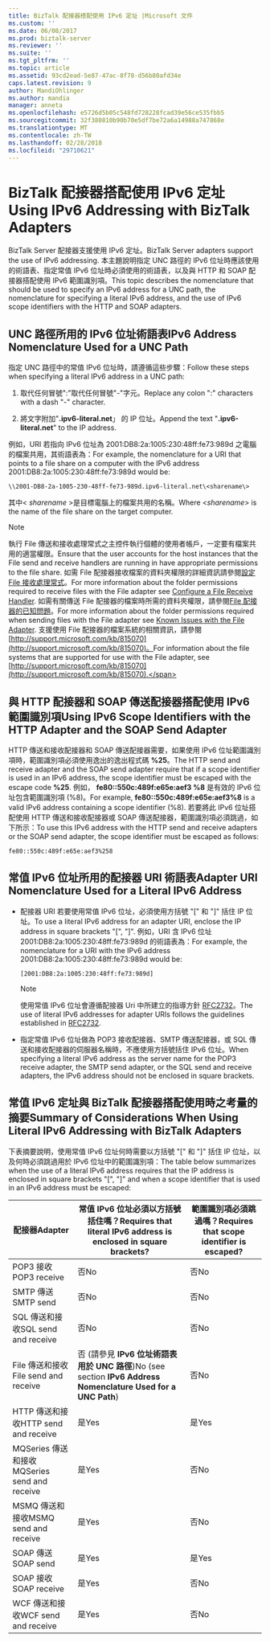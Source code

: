 ```yaml
---
title: BizTalk 配接器搭配使用 IPv6 定址 |Microsoft 文件
ms.custom: ''
ms.date: 06/08/2017
ms.prod: biztalk-server
ms.reviewer: ''
ms.suite: ''
ms.tgt_pltfrm: ''
ms.topic: article
ms.assetid: 93cd2ead-5e87-47ac-8f78-d56b80afd34e
caps.latest.revision: 9
author: MandiOhlinger
ms.author: mandia
manager: anneta
ms.openlocfilehash: e5726d5b05c548fd728228fcad39e56ce535fbb5
ms.sourcegitcommit: 32f380810b90b70e5df7be72a6a14988a747868e
ms.translationtype: MT
ms.contentlocale: zh-TW
ms.lasthandoff: 02/28/2018
ms.locfileid: "29710621"
---
```

# <a name="using-ipv6-addressing-with-biztalk-adapters"></a><span data-ttu-id="84a22-102">BizTalk 配接器搭配使用 IPv6 定址</span><span class="sxs-lookup"><span data-stu-id="84a22-102">Using IPv6 Addressing with BizTalk Adapters</span></span>
<span data-ttu-id="84a22-103">BizTalk Server 配接器支援使用 IPv6 定址。</span><span class="sxs-lookup"><span data-stu-id="84a22-103">BizTalk Server adapters support the use of IPv6 addressing.</span></span> <span data-ttu-id="84a22-104">本主題說明指定 UNC 路徑的 IPv6 位址時應該使用的術語表、指定常值 IPv6 位址時必須使用的術語表，以及與 HTTP 和 SOAP 配接器搭配使用 IPv6 範圍識別項。</span><span class="sxs-lookup"><span data-stu-id="84a22-104">This topic describes the nomenclature that should be used to specify an IPv6 address for a UNC path, the nomenclature for specifying a literal IPv6 address, and the use of IPv6 scope identifiers with the HTTP and SOAP adapters.</span></span>  
  
## <a name="ipv6-address-nomenclature-used-for-a-unc-path"></a><span data-ttu-id="84a22-105">UNC 路徑所用的 IPv6 位址術語表</span><span class="sxs-lookup"><span data-stu-id="84a22-105">IPv6 Address Nomenclature Used for a UNC Path</span></span>  
 <span data-ttu-id="84a22-106">指定 UNC 路徑中的常值 IPv6 位址時，請遵循這些步驟：</span><span class="sxs-lookup"><span data-stu-id="84a22-106">Follow these steps when specifying a literal IPv6 address in a UNC path:</span></span>  
  
1.  <span data-ttu-id="84a22-107">取代任何冒號":"取代任何冒號"-"字元。</span><span class="sxs-lookup"><span data-stu-id="84a22-107">Replace any colon ":" characters with a dash "-" character.</span></span>  
  
2.  <span data-ttu-id="84a22-108">將文字附加"**.ipv6-literal.net**」 的 IP 位址。</span><span class="sxs-lookup"><span data-stu-id="84a22-108">Append the text "**.ipv6-literal.net**" to the IP address.</span></span>  
  
 <span data-ttu-id="84a22-109">例如，URI 若指向 IPv6 位址為 2001:DB8:2a:1005:230:48ff:fe73:989d 之電腦的檔案共用，其術語表為：</span><span class="sxs-lookup"><span data-stu-id="84a22-109">For example, the nomenclature for a URI that points to a file share on a computer with the IPv6 address 2001:DB8:2a:1005:230:48ff:fe73:989d would be:</span></span>  
  
```  
\\2001-DB8-2a-1005-230-48ff-fe73-989d.ipv6-literal.net\<sharename\>  
```  
  
 <span data-ttu-id="84a22-110">其中\< *sharename* \>是目標電腦上的檔案共用的名稱。</span><span class="sxs-lookup"><span data-stu-id="84a22-110">Where \<*sharename*\> is the name of the file share on the target computer.</span></span>  
  
> [!NOTE]
>  <span data-ttu-id="84a22-111">執行 File 傳送和接收處理常式之主控件執行個體的使用者帳戶，一定要有檔案共用的適當權限。</span><span class="sxs-lookup"><span data-stu-id="84a22-111">Ensure that the user accounts for the host instances that the File send and receive handlers are running in have appropriate permissions to the file share.</span></span> <span data-ttu-id="84a22-112">如需 File 配接器接收檔案的資料夾權限的詳細資訊請參閱[設定 File 接收處理常式](../core/configure-the-file-adapter.md)。</span><span class="sxs-lookup"><span data-stu-id="84a22-112">For more information about the folder permissions required to receive files with the File adapter see [Configure a File Receive Handler](../core/configure-the-file-adapter.md).</span></span> <span data-ttu-id="84a22-113">如需有關傳送 File 配接器的檔案時所需的資料夾權限，請參閱[File 配接器的已知問題](../core/known-issues-with-the-file-adapter.md)。</span><span class="sxs-lookup"><span data-stu-id="84a22-113">For more information about the folder permissions required when sending files with the File adapter see [Known Issues with the File Adapter](../core/known-issues-with-the-file-adapter.md).</span></span> <span data-ttu-id="84a22-114">支援使用 File 配接器的檔案系統的相關資訊，請參閱 [http://support.microsoft.com/kb/815070](http://support.microsoft.com/kb/815070)。</span><span class="sxs-lookup"><span data-stu-id="84a22-114">For information about the file systems that are supported for use with the File adapter, see [http://support.microsoft.com/kb/815070](http://support.microsoft.com/kb/815070).</span></span>  
  
## <a name="using-ipv6-scope-identifiers-with-the-http-adapter-and-the-soap-send-adapter"></a><span data-ttu-id="84a22-115">與 HTTP 配接器和 SOAP 傳送配接器搭配使用 IPv6 範圍識別項</span><span class="sxs-lookup"><span data-stu-id="84a22-115">Using IPv6 Scope Identifiers with the HTTP Adapter and the SOAP Send Adapter</span></span>  
 <span data-ttu-id="84a22-116">HTTP 傳送和接收配接器和 SOAP 傳送配接器需要，如果使用 IPv6 位址範圍識別項時，範圍識別項必須使用逸出的逸出程式碼 **%25**。</span><span class="sxs-lookup"><span data-stu-id="84a22-116">The HTTP send and receive adapter and the SOAP send adapter require that if a scope identifier is used in an IPv6 address, the scope identifier must be escaped with the escape code **%25**.</span></span> <span data-ttu-id="84a22-117">例如， **fe80::550c:489f:e65e:aef3 %8** 是有效的 IPv6 位址包含範圍識別項 (%8)。</span><span class="sxs-lookup"><span data-stu-id="84a22-117">For example, **fe80::550c:489f:e65e:aef3%8** is a valid IPv6 address containing a scope identifier (%8).</span></span> <span data-ttu-id="84a22-118">若要將此 IPv6 位址搭配使用 HTTP 傳送和接收配接器或 SOAP 傳送配接器，範圍識別項必須跳過，如下所示：</span><span class="sxs-lookup"><span data-stu-id="84a22-118">To use this IPv6 address with the HTTP send and receive adapters or the SOAP send adapter, the scope identifier must be escaped as follows:</span></span>  
  
```  
fe80::550c:489f:e65e:aef3%258  
```  
  
## <a name="adapter-uri-nomenclature-used-for-a-literal-ipv6-address"></a><span data-ttu-id="84a22-119">常值 IPv6 位址所用的配接器 URI 術語表</span><span class="sxs-lookup"><span data-stu-id="84a22-119">Adapter URI Nomenclature Used for a Literal IPv6 Address</span></span>  
  
-   <span data-ttu-id="84a22-120">配接器 URI 若要使用常值 IPv6 位址，必須使用方括號 "[" 和 "]" 括住 IP 位址。</span><span class="sxs-lookup"><span data-stu-id="84a22-120">To use a literal IPv6 address for an adapter URI, enclose the IP address in square brackets "[", "]".</span></span> <span data-ttu-id="84a22-121">例如，URI 含 IPv6 位址 2001:DB8:2a:1005:230:48ff:fe73:989d 的術語表為：</span><span class="sxs-lookup"><span data-stu-id="84a22-121">For example, the nomenclature for a URI with the IPv6 address 2001:DB8:2a:1005:230:48ff:fe73:989d would be:</span></span>  
  
    ```  
    [2001:DB8:2a:1005:230:48ff:fe73:989d]  
    ```  
  
    > [!NOTE]
    >  <span data-ttu-id="84a22-122">使用常值 IPv6 位址會遵循配接器 Uri 中所建立的指導方針 [RFC2732](http://go.microsoft.com/fwlink/?LinkId=90375)。</span><span class="sxs-lookup"><span data-stu-id="84a22-122">The use of literal IPv6 addresses for adapter URIs follows the guidelines established in [RFC2732](http://go.microsoft.com/fwlink/?LinkId=90375).</span></span>  
  
-   <span data-ttu-id="84a22-123">指定常值 IPv6 位址做為 POP3 接收配接器、SMTP 傳送配接器，或 SQL 傳送和接收配接器的伺服器名稱時，不應使用方括號括住 IPv6 位址。</span><span class="sxs-lookup"><span data-stu-id="84a22-123">When specifying a literal IPv6 address as the server name for the POP3 receive adapter, the SMTP send adapter, or the SQL send and receive adapters, the IPv6 address should not be enclosed in square brackets.</span></span>  
  
## <a name="summary-of-considerations-when-using-literal-ipv6-addressing-with-biztalk-adapters"></a><span data-ttu-id="84a22-124">常值 IPv6 定址與 BizTalk 配接器搭配使用時之考量的摘要</span><span class="sxs-lookup"><span data-stu-id="84a22-124">Summary of Considerations When Using Literal IPv6 Addressing with BizTalk Adapters</span></span>  
 <span data-ttu-id="84a22-125">下表摘要說明，使用常值 IPv6 位址何時需要以方括號 "[" 和 "]" 括住 IP 位址，以及何時必須跳過用於 IPv6 位址中的範圍識別項：</span><span class="sxs-lookup"><span data-stu-id="84a22-125">The table below summarizes when the use of a literal IPv6 address requires that the IP address is enclosed in square brackets "[", "]" and when a scope identifier that is used in an IPv6 address must be escaped:</span></span>  
  
|<span data-ttu-id="84a22-126">配接器</span><span class="sxs-lookup"><span data-stu-id="84a22-126">Adapter</span></span>|<span data-ttu-id="84a22-127">常值 IPv6 位址必須以方括號括住嗎？</span><span class="sxs-lookup"><span data-stu-id="84a22-127">Requires that literal IPv6 address is enclosed in square brackets?</span></span>|<span data-ttu-id="84a22-128">範圍識別項必須跳過嗎？</span><span class="sxs-lookup"><span data-stu-id="84a22-128">Requires that scope identifier is escaped?</span></span>|  
|---|---|---|  
|<span data-ttu-id="84a22-129">POP3 接收</span><span class="sxs-lookup"><span data-stu-id="84a22-129">POP3 receive</span></span>|<span data-ttu-id="84a22-130">否</span><span class="sxs-lookup"><span data-stu-id="84a22-130">No</span></span>|<span data-ttu-id="84a22-131">否</span><span class="sxs-lookup"><span data-stu-id="84a22-131">No</span></span>|  
|<span data-ttu-id="84a22-132">SMTP 傳送</span><span class="sxs-lookup"><span data-stu-id="84a22-132">SMTP send</span></span>|<span data-ttu-id="84a22-133">否</span><span class="sxs-lookup"><span data-stu-id="84a22-133">No</span></span>|<span data-ttu-id="84a22-134">否</span><span class="sxs-lookup"><span data-stu-id="84a22-134">No</span></span>|  
|<span data-ttu-id="84a22-135">SQL 傳送和接收</span><span class="sxs-lookup"><span data-stu-id="84a22-135">SQL send and receive</span></span>|<span data-ttu-id="84a22-136">否</span><span class="sxs-lookup"><span data-stu-id="84a22-136">No</span></span>|<span data-ttu-id="84a22-137">否</span><span class="sxs-lookup"><span data-stu-id="84a22-137">No</span></span>|  
|<span data-ttu-id="84a22-138">File 傳送和接收</span><span class="sxs-lookup"><span data-stu-id="84a22-138">File send and receive</span></span>|<span data-ttu-id="84a22-139">否 (請參見 **IPv6 位址術語表用於 UNC 路徑**)</span><span class="sxs-lookup"><span data-stu-id="84a22-139">No (see section **IPv6 Address Nomenclature Used for a UNC Path**)</span></span>|<span data-ttu-id="84a22-140">否</span><span class="sxs-lookup"><span data-stu-id="84a22-140">No</span></span>|  
|<span data-ttu-id="84a22-141">HTTP 傳送和接收</span><span class="sxs-lookup"><span data-stu-id="84a22-141">HTTP send and receive</span></span>|<span data-ttu-id="84a22-142">是</span><span class="sxs-lookup"><span data-stu-id="84a22-142">Yes</span></span>|<span data-ttu-id="84a22-143">是</span><span class="sxs-lookup"><span data-stu-id="84a22-143">Yes</span></span>|  
|<span data-ttu-id="84a22-144">MQSeries 傳送和接收</span><span class="sxs-lookup"><span data-stu-id="84a22-144">MQSeries send and receive</span></span>|<span data-ttu-id="84a22-145">是</span><span class="sxs-lookup"><span data-stu-id="84a22-145">Yes</span></span>|<span data-ttu-id="84a22-146">否</span><span class="sxs-lookup"><span data-stu-id="84a22-146">No</span></span>|  
|<span data-ttu-id="84a22-147">MSMQ 傳送和接收</span><span class="sxs-lookup"><span data-stu-id="84a22-147">MSMQ send and receive</span></span>|<span data-ttu-id="84a22-148">是</span><span class="sxs-lookup"><span data-stu-id="84a22-148">Yes</span></span>|<span data-ttu-id="84a22-149">否</span><span class="sxs-lookup"><span data-stu-id="84a22-149">No</span></span>|  
|<span data-ttu-id="84a22-150">SOAP 傳送</span><span class="sxs-lookup"><span data-stu-id="84a22-150">SOAP send</span></span>|<span data-ttu-id="84a22-151">是</span><span class="sxs-lookup"><span data-stu-id="84a22-151">Yes</span></span>|<span data-ttu-id="84a22-152">是</span><span class="sxs-lookup"><span data-stu-id="84a22-152">Yes</span></span>|  
|<span data-ttu-id="84a22-153">SOAP 接收</span><span class="sxs-lookup"><span data-stu-id="84a22-153">SOAP receive</span></span>|<span data-ttu-id="84a22-154">是</span><span class="sxs-lookup"><span data-stu-id="84a22-154">Yes</span></span>|<span data-ttu-id="84a22-155">否</span><span class="sxs-lookup"><span data-stu-id="84a22-155">No</span></span>|  
|<span data-ttu-id="84a22-156">WCF 傳送和接收</span><span class="sxs-lookup"><span data-stu-id="84a22-156">WCF send and receive</span></span>|<span data-ttu-id="84a22-157">是</span><span class="sxs-lookup"><span data-stu-id="84a22-157">Yes</span></span>|<span data-ttu-id="84a22-158">否</span><span class="sxs-lookup"><span data-stu-id="84a22-158">No</span></span>|